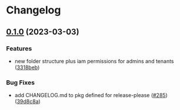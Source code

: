 # Changelog

## [0.1.0](https://github.com/GoogleCloudPlatform/pubsec-declarative-toolkit/compare/solutions/hierarchy/core-env-v0.0.1...solutions/hierarchy/core-env/0.1.0) (2023-03-03)


### Features

* new folder structure plus iam permissions for admins and tenants ([3318beb](https://github.com/GoogleCloudPlatform/pubsec-declarative-toolkit/commit/3318beb14724f6fcb92d81108d876dcf398df911))


### Bug Fixes

* add CHANGELOG.md to pkg defined for release-please ([#285](https://github.com/GoogleCloudPlatform/pubsec-declarative-toolkit/issues/285)) ([39d8c8a](https://github.com/GoogleCloudPlatform/pubsec-declarative-toolkit/commit/39d8c8a5c41a0c500385ec432039260672296daf))
